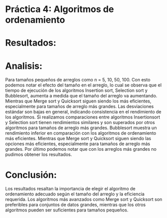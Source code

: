 # Práctica 4: Algoritmos de ordenamiento
# Resultados:

# Analisis:
Para tamaños pequeños de arreglos como n = 5, 10, 50, 100. Con esto podemos notar el efecto del tamaño en el arreglo, lo cual se observa que el tiempo de ejecución de los algoritmos Insertion sort, Selection sort y Bubblesort, aumenta a medida que el tamaño del arreglo va aumentando. Mientras que Merge sort y Quicksort siguen siendo los más eficientes, especialmente para tamaños de arreglo más grandes.
Las desviaciones estándar son bajas en general, indicando consistencia en el rendimiento de los algoritmos. Si realizamos comparaciones entre algoritmos Insertionsort y Selection sort tienen rendimientos similares y son superados por otros algoritmos para tamaños de arreglo más grandes. Bubblesort muestra un rendimiento inferior en comparación con los algoritmos de ordenamiento más eficientes. Mientras que Merge sort y Quicksort siguen siendo las opciones más eficientes, especialmente para tamaños de arreglo más grandes.
Por último podemos notar que con los arreglos más grandes no pudimos obtener los resultados.

# Conclusión:
Los resultados resaltan la importancia de elegir el algoritmo de ordenamiento adecuado según el tamaño del arreglo y la eficiencia requerida. Los algoritmos más avanzados como Merge sort y Quicksort son preferibles para conjuntos de datos grandes, mientras que los otros algoritmos pueden ser suficientes para tamaños pequeños.
